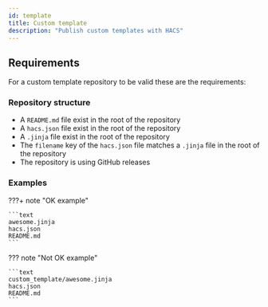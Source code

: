 ```yaml
---
id: template
title: Custom template
description: "Publish custom templates with HACS"
---
```

## Requirements

For a custom template repository to be valid these are the requirements:

### Repository structure

- A `README.md` file exist in the root of the repository
- A `hacs.json` file exist in the root of the repository
- A `.jinja` file exist in the root of the repository
- The `filename` key of the `hacs.json` file matches a `.jinja` file in the root of the repository
- The repository is using GitHub releases

### Examples


???+ note "OK example"

    ```text
    awesome.jinja
    hacs.json
    README.md
    ```

??? note "Not OK example"

    ```text
    custom_template/awesome.jinja
    hacs.json
    README.md
    ```
